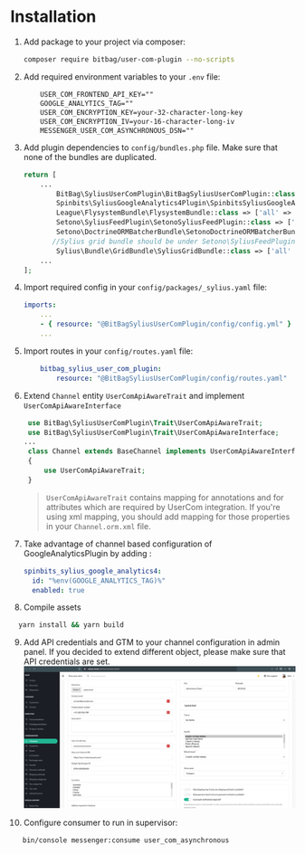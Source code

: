 # Installation
1. Add package to your project via composer:
    ```bash
    composer require bitbag/user-com-plugin --no-scripts
    ```
2. Add required environment variables to your `.env` file:
    ```dotenv
        USER_COM_FRONTEND_API_KEY=""
        GOOGLE_ANALYTICS_TAG=""
        USER_COM_ENCRYPTION_KEY=your-32-character-long-key
        USER_COM_ENCRYPTION_IV=your-16-character-long-iv
        MESSENGER_USER_COM_ASYNCHRONOUS_DSN=""
    ```
3. Add plugin dependencies to `config/bundles.php` file. Make sure that none of the bundles are duplicated.
    ```php
    return [
        ...
            BitBag\SyliusUserComPlugin\BitBagSyliusUserComPlugin::class => ['all' => true],
            Spinbits\SyliusGoogleAnalytics4Plugin\SpinbitsSyliusGoogleAnalytics4Plugin::class => ['all' => true],
            League\FlysystemBundle\FlysystemBundle::class => ['all' => true],
            Setono\SyliusFeedPlugin\SetonoSyliusFeedPlugin::class => ['all' => true],
            Setono\DoctrineORMBatcherBundle\SetonoDoctrineORMBatcherBundle::class => ['all' => true],
           //Sylius grid bundle should be under Setono\SyliusFeedPlugin\SetonoSyliusFeedPlugin
            Sylius\Bundle\GridBundle\SyliusGridBundle::class => ['all' => true],
        ...
    ];
    ```
4. Import required config in your `config/packages/_sylius.yaml` file:
    ```yaml
    imports:
        ...
        - { resource: "@BitBagSyliusUserComPlugin/config/config.yml" }
        ...
    ```

5. Import routes in your `config/routes.yaml` file:
    ```yaml
        bitbag_sylius_user_com_plugin:
            resource: "@BitBagSyliusUserComPlugin/config/routes.yaml"
    ```

6. Extend `Channel` entity `UserComApiAwareTrait` and implement `UserComApiAwareInterface` 
   ```php
    use BitBag\SyliusUserComPlugin\Trait\UserComApiAwareTrait;
    use BitBag\SyliusUserComPlugin\Trait\UserComApiAwareInterface;
   ... 
    class Channel extends BaseChannel implements UserComApiAwareInterface
    {
        use UserComApiAwareTrait;
    }
    ```
    
    >`UserComApiAwareTrait` contains mapping for annotations and for attributes which are required by UserCom integration. If you're using xml mapping, you should add mapping for those properties in your `Channel.orm.xml` file.

7. Take advantage of channel based configuration of GoogleAnalyticsPlugin by adding :
    ```yaml
    spinbits_sylius_google_analytics4:
      id: "%env(GOOGLE_ANALYTICS_TAG)%"
      enabled: true
    ```
8. Compile assets
```bash
  yarn install && yarn build
```
9. Add API credentials and GTM to your channel configuration in admin panel. If you decided to extend different object, please make sure that API credentials are set.
![Channel configuration](../doc/user_com_configuration.png)

10. Configure consumer to run in supervisor:
```bash
   bin/console messenger:consume user_com_asynchronous
```
